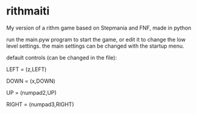 # rithmaiti
My version of a rithm game based on Stepmania and FNF, made in python

run the main.pyw program to start the game, or edit it to change the low level settings. the main settings can be changed with the startup menu.

default controls (can be changed in the file):

LEFT = (z,LEFT)

DOWN = (x,DOWN)

UP = (numpad2,UP)

RIGHT = (numpad3,RIGHT)
